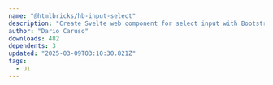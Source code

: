 ```yaml
---
name: "@htmlbricks/hb-input-select"
description: "Create Svelte web component for select input with Bootstrap styling."
author: "Dario Caruso"
downloads: 482
dependents: 3
updated: "2025-03-09T03:10:30.821Z"
tags: 
  - ui
---
```

